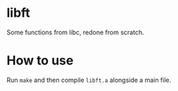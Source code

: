 # libft
Some functions from libc, redone from scratch.
# How to use
Run ```make``` and then compile ```libft.a``` alongside a main file.
